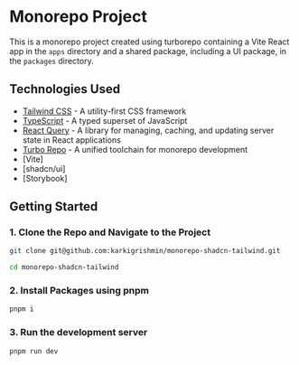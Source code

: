 # Monorepo Project

This is a monorepo project created using turborepo containing a Vite React app in the `apps` directory and a shared package, including a UI package, in the `packages` directory.

## Technologies Used

- [Tailwind CSS](https://tailwindcss.com/) - A utility-first CSS framework
- [TypeScript](https://www.typescriptlang.org/) - A typed superset of JavaScript
- [React Query](https://react-query.tanstack.com/) - A library for managing, caching, and updating server state in React applications
- [Turbo Repo](https://turbo.github.io/) - A unified toolchain for monorepo development
- [Vite]
- [shadcn/ui]
- [Storybook]

## Getting Started

### 1. Clone the Repo and Navigate to the Project

```bash
git clone git@github.com:karkigrishmin/monorepo-shadcn-tailwind.git
```

```bash
cd monorepo-shadcn-tailwind
```

### 2. Install Packages using pnpm

```bash
pnpm i
```

### 3. Run the development server

```bash
pnpm run dev
```
